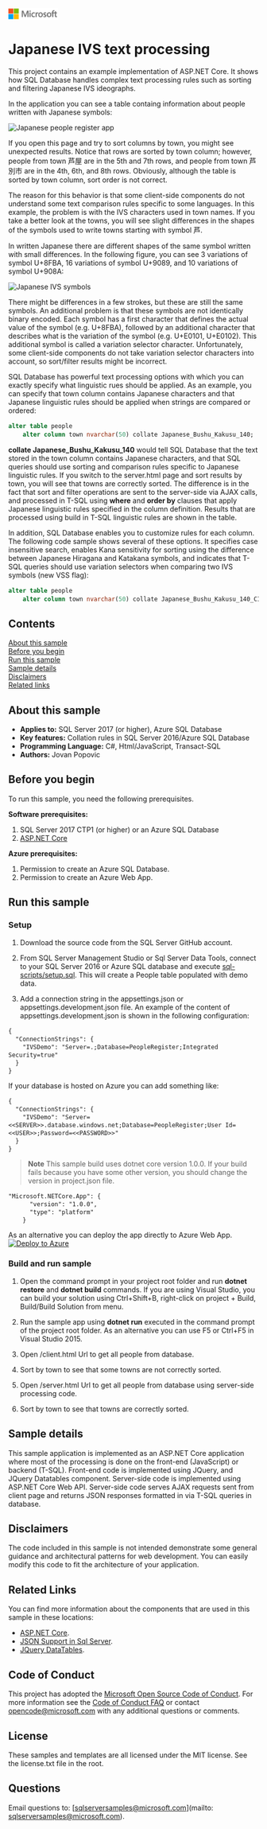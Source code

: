 ﻿![](./media/solutions-microsoft-logo-small.png)
# Japanese IVS text processing

This project contains an example implementation of ASP.NET Core. It shows how SQL Database handles complex text processing rules such as sorting and filtering Japanese IVS ideographs. 

In the application you can see a table containg information about people written with Japanese symbols:

![Japanese people register app](../../../media/demos/ivs-people-register-app.PNG)

If you open this page and try to sort columns by town, you might see unexpected results. Notice that rows are sorted by town column; however, people from town 芦󠄂屋 are in the 5th and 7th rows, and people from town 芦󠄆別市 are in the 4th, 6th, and 8th rows. Obviously, although the table is sorted by town column, sort order is not correct. 

The reason for this behavior is that some client-side components do not understand some text comparison rules specific to some languages. In this example, the problem is with the IVS characters used in town names. If you take a better look at the towns, you will see slight differences in the shapes of the symbols used to write towns starting with symbol 芦󠄆.

In written Japanese there are different shapes of the same symbol written with small differences. In the following figure, you can see 3 variations of symbol U+8FBA, 16 variations of symbol U+9089, and 10 variations of symbol U+908A: 

![Japanese IVS symbols](../../../media/demos/ivs-symbols.png)

There might be differences in a few strokes, but these are still the same symbols. An additional problem is that these symbols are not identically binary encoded. Each symbol has a first character that defines the actual value of the symbol (e.g. U+8FBA), followed by an additional character that describes what is the variation of the symbol (e.g. U+E0101, U+E0102). This additional symbol is called a variation selector character. Unfortunately, some client-side components do not take variation selector characters into account, so sort/filter results might be incorrect.

SQL Database has powerful text processing options with which you can exactly specify what linguistic rues should be applied. As an example, you can specify that town column contains Japanese characters and that Japanese linguistic rules should be applied when strings are compared or ordered:

```sql
alter table people
	alter column town nvarchar(50) collate Japanese_Bushu_Kakusu_140;
```

**collate Japanese_Bushu_Kakusu_140** would tell SQL Database that the text stored in the town column contains Japanese characters, and that SQL queries should use sorting and comparison rules specific to Japanese linguistic rules.
If you switch to the server.html page and sort results by town, you will see that towns are correctly sorted. The difference is in the fact that sort and filter operations are sent to the server-side via AJAX calls, and processed in T-SQL using **where** and **order by** clauses that apply Japanese linguistic rules specified in the column definition. Results that are processed using build in T-SQL linguistic rules are shown in the table.

In addition, SQL Database enables you to customize rules for each column. The following code sample shows several of these options. It specifies case insensitive search, enables Kana sensitivity for sorting using the difference between Japanese Hiragana and Katakana symbols, and indicates that T-SQL queries should use variation selectors when comparing two IVS symbols (new VSS flag):

```sql
alter table people
	alter column town nvarchar(50) collate Japanese_Bushu_Kakusu_140_CI_AI_KS_WS_VSS;
```

## Contents

[About this sample](#about-this-sample)<br/>
[Before you begin](#before-you-begin)<br/>
[Run this sample](#run-this-sample)<br/>
[Sample details](#sample-details)<br/>
[Disclaimers](#disclaimers)<br/>
[Related links](#related-links)<br/>

<a name=about-this-sample></a>

## About this sample

- **Applies to:** SQL Server 2017 (or higher), Azure SQL Database
- **Key features:** Collation rules in SQL Server 2016/Azure SQL Database
- **Programming Language:** C#, Html/JavaScript, Transact-SQL
- **Authors:** Jovan Popovic

<a name=before-you-begin></a>

## Before you begin

To run this sample, you need the following prerequisites.

**Software prerequisites:**

1. SQL Server 2017 CTP1 (or higher) or an Azure SQL Database
2. [ASP.NET Core](https://www.microsoft.com/net/core#windowscmd)

**Azure prerequisites:**

1. Permission to create an Azure SQL Database.
1. Permission to create an Azure Web App.

<a name=run-this-sample></a>

## Run this sample

### Setup

1. Download the source code from the SQL Server GitHub account.

2. From SQL Server Management Studio or Sql Server Data Tools, connect to your SQL Server 2016 or Azure SQL database and execute [sql-scripts/setup.sql](sql-scripts/setup.sql). This will create a People table populated with demo data.

3. Add a connection string in the appsettings.json or appsettings.development.json file. An example of the content of appsettings.development.json is shown in the following configuration:

```
{
  "ConnectionStrings": {
    "IVSDemo": "Server=.;Database=PeopleRegister;Integrated Security=true"
  }
}
```

If your database is hosted on Azure you can add something like:
```
{
  "ConnectionStrings": {
    "IVSDemo": "Server=<<SERVER>>.database.windows.net;Database=PeopleRegister;User Id=<<USER>>;Password=<<PASSWORD>>"
  }
}
```

>**Note**
> This sample build uses dotnet core version 1.0.0. If your build fails because you have some other version, you should change the version in project.json file.
```
"Microsoft.NETCore.App": {
      "version": "1.0.0",
      "type": "platform"
    }
```
As an alternative you can deploy the app directly to Azure Web App.
[![Deploy to Azure](http://azuredeploy.net/deploybutton.png)](https://azuredeploy.net/)

### Build and run sample

1. Open the command prompt in your project root folder and run **dotnet restore** and **dotnet build** commands. If you are using Visual Studio, you can build your solution using Ctrl+Shift+B, right-click on project + Build, Build/Build Solution from menu. 

2. Run the sample app using **dotnet run** executed in the command prompt of the project root folder. As an alternative you can use F5 or Ctrl+F5 in Visual Studio 2015.
   
3. Open /client.html Url to get all people from database.

4. Sort by town to see that some towns are not correctly sorted.

5. Open /server.html Url to get all people from database using server-side processing code.
   
6. Sort by town to see that towns are correctly sorted.

<a name=sample-details></a>

## Sample details

This sample application is implemented as an ASP.NET Core application where most of the processing is done on the front-end (JavaScript) or backend (T-SQL).
Front-end code is implemented using JQuery, and JQuery Datatables component.
Server-side code is implemented using ASP.NET Core Web API. Server-side code serves AJAX requests sent from client page and returns JSON responses formatted in via T-SQL queries in database.

<a name=disclaimers></a>

## Disclaimers
The code included in this sample is not intended demonstrate some general guidance and architectural patterns for web development.
You can easily modify this code to fit the architecture of your application.

<a name=related-links></a>

## Related Links

You can find more information about the components that are used in this sample in these locations: 
- [ASP.NET Core](http://www.asp.net/core).
- [JSON Support in Sql Server](https://msdn.microsoft.com/en-us/library/dn921897.aspx).
- [JQuery DataTables]( https://datatables.net/).

## Code of Conduct
This project has adopted the [Microsoft Open Source Code of Conduct](https://opensource.microsoft.com/codeofconduct/). For more information see the [Code of Conduct FAQ](https://opensource.microsoft.com/codeofconduct/faq/) or contact [opencode@microsoft.com](mailto:opencode@microsoft.com) with any additional questions or comments.

## License
These samples and templates are all licensed under the MIT license. See the license.txt file in the root.

## Questions
Email questions to: [sqlserversamples@microsoft.com](mailto: sqlserversamples@microsoft.com).